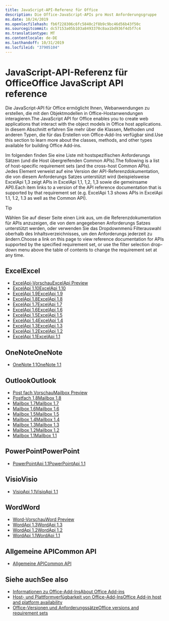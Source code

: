 ```yaml
---
title: JavaScript-API-Referenz für Office
description: Die Office-JavaScript-APIs pro Host Anforderungsgruppe
ms.date: 10/24/2019
ms.openlocfilehash: fb6f228306c6fc5840c2f8b9c9bc46d56b43f50c
ms.sourcegitcommit: dc57153a05b103a8493370c8aa1bd936f4d5f7c4
ms.translationtype: MT
ms.contentlocale: de-DE
ms.lasthandoff: 10/31/2019
ms.locfileid: "37905104"
---
```

# <a name="office-javascript-api-reference"></a><span data-ttu-id="39ca7-103">JavaScript-API-Referenz für Office</span><span class="sxs-lookup"><span data-stu-id="39ca7-103">Office JavaScript API reference</span></span>

<span data-ttu-id="39ca7-104">Die JavaScript-API für Office ermöglicht Ihnen, Webanwendungen zu erstellen, die mit den Objektmodellen in Office-Hostanwendungen interagieren.</span><span class="sxs-lookup"><span data-stu-id="39ca7-104">The JavaScript API for Office enables you to create web applications that interact with the object models in Office host applications.</span></span> <span data-ttu-id="39ca7-105">In diesem Abschnitt erfahren Sie mehr über die Klassen, Methoden und anderen Typen, die für das Erstellen von Office-Add-Ins verfügbar sind.</span><span class="sxs-lookup"><span data-stu-id="39ca7-105">Use this section to learn more about the classes, methods, and other types available for building Office Add-ins.</span></span>

<span data-ttu-id="39ca7-106">Im folgenden finden Sie eine Liste mit hostspezifischen Anforderungs Sätzen (und die Host übergreifenden Common APIs).</span><span class="sxs-lookup"><span data-stu-id="39ca7-106">The following is a list of host-specific requirement sets (and the cross-host Common APIs).</span></span> <span data-ttu-id="39ca7-107">Jedes Element verweist auf eine Version der API-Referenzdokumentation, die von diesem Anforderungs Satzes unterstützt wird (beispielsweise ExcelApi 1,3 zeigt APIs in ExcelApi 1,1, 1,2, 1,3 sowie die gemeinsame API).</span><span class="sxs-lookup"><span data-stu-id="39ca7-107">Each item links to a version of the API reference documentation that is supported by that requirement set (e.g. ExcelApi 1.3 shows APIs in ExcelApi 1.1, 1.2, 1.3 as well as the Common API).</span></span>

> [!TIP]
> <span data-ttu-id="39ca7-108">Wählen Sie auf dieser Seite einen Link aus, um die Referenzdokumentation für APIs anzuzeigen, die von dem angegebenen Anforderungs Satzes unterstützt werden, oder verwenden Sie das Dropdownmenü Filterauswahl oberhalb des Inhaltsverzeichnisses, um den Anforderungs jederzeit zu ändern.</span><span class="sxs-lookup"><span data-stu-id="39ca7-108">Choose a link on this page to view reference documentation for APIs supported by the specified requirement set, or use the filter selection drop-down menu above the table of contents to change the requirement set at any time.</span></span>

## <a name="excel"></a><span data-ttu-id="39ca7-109">Excel</span><span class="sxs-lookup"><span data-stu-id="39ca7-109">Excel</span></span>

- [<span data-ttu-id="39ca7-110">ExcelApi-Vorschau</span><span class="sxs-lookup"><span data-stu-id="39ca7-110">ExcelApi Preview</span></span>](/javascript/api/excel?view=excel-js-preview)
- [<span data-ttu-id="39ca7-111">ExcelApi 1.10</span><span class="sxs-lookup"><span data-stu-id="39ca7-111">ExcelApi 1.10</span></span>](/javascript/api/excel?view=excel-js-1.10)
- [<span data-ttu-id="39ca7-112">ExcelApi 1.9</span><span class="sxs-lookup"><span data-stu-id="39ca7-112">ExcelApi 1.9</span></span>](/javascript/api/excel?view=excel-js-1.9)
- [<span data-ttu-id="39ca7-113">ExcelApi 1.8</span><span class="sxs-lookup"><span data-stu-id="39ca7-113">ExcelApi 1.8</span></span>](/javascript/api/excel?view=excel-js-1.8)
- [<span data-ttu-id="39ca7-114">ExcelApi 1.7</span><span class="sxs-lookup"><span data-stu-id="39ca7-114">ExcelApi 1.7</span></span>](/javascript/api/excel?view=excel-js-1.7)
- [<span data-ttu-id="39ca7-115">ExcelApi 1.6</span><span class="sxs-lookup"><span data-stu-id="39ca7-115">ExcelApi 1.6</span></span>](/javascript/api/excel?view=excel-js-1.6)
- [<span data-ttu-id="39ca7-116">ExcelApi 1.5</span><span class="sxs-lookup"><span data-stu-id="39ca7-116">ExcelApi 1.5</span></span>](/javascript/api/excel?view=excel-js-1.5)
- [<span data-ttu-id="39ca7-117">ExcelApi 1.4</span><span class="sxs-lookup"><span data-stu-id="39ca7-117">ExcelApi 1.4</span></span>](/javascript/api/excel?view=excel-js-1.4)
- [<span data-ttu-id="39ca7-118">ExcelApi 1.3</span><span class="sxs-lookup"><span data-stu-id="39ca7-118">ExcelApi 1.3</span></span>](/javascript/api/excel?view=excel-js-1.3)
- [<span data-ttu-id="39ca7-119">ExcelApi 1.2</span><span class="sxs-lookup"><span data-stu-id="39ca7-119">ExcelApi 1.2</span></span>](/javascript/api/excel?view=excel-js-1.2)
- [<span data-ttu-id="39ca7-120">ExcelApi 1.1</span><span class="sxs-lookup"><span data-stu-id="39ca7-120">ExcelApi 1.1</span></span>](/javascript/api/excel?view=excel-js-1.1)

## <a name="onenote"></a><span data-ttu-id="39ca7-121">OneNote</span><span class="sxs-lookup"><span data-stu-id="39ca7-121">OneNote</span></span>

- [<span data-ttu-id="39ca7-122">OneNote 1,1</span><span class="sxs-lookup"><span data-stu-id="39ca7-122">OneNote 1.1</span></span>](/javascript/api/onenote?view=onenote-js-1.1)

## <a name="outlook"></a><span data-ttu-id="39ca7-123">Outlook</span><span class="sxs-lookup"><span data-stu-id="39ca7-123">Outlook</span></span>

- [<span data-ttu-id="39ca7-124">Post fach Vorschau</span><span class="sxs-lookup"><span data-stu-id="39ca7-124">Mailbox Preview</span></span>](/javascript/api/outlook?view=outlook-js-preview)
- [<span data-ttu-id="39ca7-125">Postfach 1,8</span><span class="sxs-lookup"><span data-stu-id="39ca7-125">Mailbox 1.8</span></span>](/javascript/api/outlook?view=outlook-js-1.8)
- [<span data-ttu-id="39ca7-126">Mailbox 1.7</span><span class="sxs-lookup"><span data-stu-id="39ca7-126">Mailbox 1.7</span></span>](/javascript/api/outlook?view=outlook-js-1.7)
- [<span data-ttu-id="39ca7-127">Mailbox 1.6</span><span class="sxs-lookup"><span data-stu-id="39ca7-127">Mailbox 1.6</span></span>](/javascript/api/outlook?view=outlook-js-1.6)
- [<span data-ttu-id="39ca7-128">Mailbox 1.5</span><span class="sxs-lookup"><span data-stu-id="39ca7-128">Mailbox 1.5</span></span>](/javascript/api/outlook?view=outlook-js-1.5)
- [<span data-ttu-id="39ca7-129">Mailbox 1.4</span><span class="sxs-lookup"><span data-stu-id="39ca7-129">Mailbox 1.4</span></span>](/javascript/api/outlook?view=outlook-js-1.4)
- [<span data-ttu-id="39ca7-130">Mailbox 1.3</span><span class="sxs-lookup"><span data-stu-id="39ca7-130">Mailbox 1.3</span></span>](/javascript/api/outlook?view=outlook-js-1.3)
- [<span data-ttu-id="39ca7-131">Mailbox 1.2</span><span class="sxs-lookup"><span data-stu-id="39ca7-131">Mailbox 1.2</span></span>](/javascript/api/outlook?view=outlook-js-1.2)
- [<span data-ttu-id="39ca7-132">Mailbox 1.1</span><span class="sxs-lookup"><span data-stu-id="39ca7-132">Mailbox 1.1</span></span>](/javascript/api/outlook?view=outlook-js-1.1)

## <a name="powerpoint"></a><span data-ttu-id="39ca7-133">PowerPoint</span><span class="sxs-lookup"><span data-stu-id="39ca7-133">PowerPoint</span></span>

- [<span data-ttu-id="39ca7-134">PowerPointApi 1.1</span><span class="sxs-lookup"><span data-stu-id="39ca7-134">PowerPointApi 1.1</span></span>](/javascript/api/powerpoint?view=powerpoint-js-1.1)

## <a name="visio"></a><span data-ttu-id="39ca7-135">Visio</span><span class="sxs-lookup"><span data-stu-id="39ca7-135">Visio</span></span>

- [<span data-ttu-id="39ca7-136">VisioApi 1,1</span><span class="sxs-lookup"><span data-stu-id="39ca7-136">VisioApi 1.1</span></span>](/javascript/api/visio?view=visio-js-1.1)

## <a name="word"></a><span data-ttu-id="39ca7-137">Word</span><span class="sxs-lookup"><span data-stu-id="39ca7-137">Word</span></span>

- [<span data-ttu-id="39ca7-138">Word-Vorschau</span><span class="sxs-lookup"><span data-stu-id="39ca7-138">Word Preview</span></span>](/javascript/api/word?view=word-js-preview)
- [<span data-ttu-id="39ca7-139">WordApi 1.3</span><span class="sxs-lookup"><span data-stu-id="39ca7-139">WordApi 1.3</span></span>](/javascript/api/word?view=word-js-1.3)
- [<span data-ttu-id="39ca7-140">WordApi 1.2</span><span class="sxs-lookup"><span data-stu-id="39ca7-140">WordApi 1.2</span></span>](/javascript/api/word?view=word-js-1.2)
- [<span data-ttu-id="39ca7-141">WordApi 1.1</span><span class="sxs-lookup"><span data-stu-id="39ca7-141">WordApi 1.1</span></span>](/javascript/api/word?view=word-js-1.1)

## <a name="common-api"></a><span data-ttu-id="39ca7-142">Allgemeine API</span><span class="sxs-lookup"><span data-stu-id="39ca7-142">Common API</span></span>

- [<span data-ttu-id="39ca7-143">Allgemeine API</span><span class="sxs-lookup"><span data-stu-id="39ca7-143">Common API</span></span>](/javascript/api/office?view=common-js)

## <a name="see-also"></a><span data-ttu-id="39ca7-144">Siehe auch</span><span class="sxs-lookup"><span data-stu-id="39ca7-144">See also</span></span>

- [<span data-ttu-id="39ca7-145">Informationen zu Office-Add-Ins</span><span class="sxs-lookup"><span data-stu-id="39ca7-145">About Office Add-ins</span></span>](/office/dev/add-ins/overview)
- [<span data-ttu-id="39ca7-146">Host- und Plattformverfügbarkeit von Office-Add-Ins</span><span class="sxs-lookup"><span data-stu-id="39ca7-146">Office Add-in host and platform availability</span></span>](/office/dev/add-ins/overview/office-add-in-availability)
- [<span data-ttu-id="39ca7-147">Office-Versionen und Anforderungssätze</span><span class="sxs-lookup"><span data-stu-id="39ca7-147">Office versions and requirement sets</span></span>](/office/dev/add-ins/develop/office-versions-and-requirement-sets)
